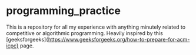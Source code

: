 # programming_practice
This is a repository for all my experience with anything minutely related to competitive or algorithmic programming. Heavily inspired by this [geeksforgeeks]{https://www.geeksforgeeks.org/how-to-prepare-for-acm-icpc} page.

